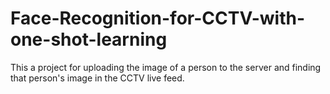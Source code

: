 # Face-Recognition-for-CCTV-with-one-shot-learning
This a project for uploading the image of a person to the server and finding that person's image in the CCTV live feed.
